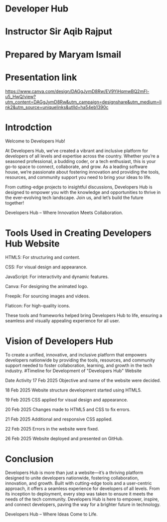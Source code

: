 # Developer Hub
# Instructor Sir Aqib Rajput
# Prepared by Maryam Ismail
# Presentation link 
https://www.canva.com/design/DAGgJymD8Rw/EV9YiHqmwBQ2mFl-u5_HwQ/view?utm_content=DAGgJymD8Rw&utm_campaign=designshare&utm_medium=link2&utm_source=uniquelinks&utlId=ha54eb1390c
# Introdction
Welcome to Developers Hub!

At Developers Hub, we’ve created a vibrant and inclusive platform for developers of all levels and expertise across the country. Whether you’re a seasoned professional, a budding coder, or a tech enthusiast, this is your go-to space to connect, collaborate, and grow. As a leading software house, we’re passionate about fostering innovation and providing the tools, resources, and community support you need to bring your ideas to life.

From cutting-edge projects to insightful discussions, Developers Hub is designed to empower you with the knowledge and opportunities to thrive in the ever-evolving tech landscape. Join us, and let’s build the future together!

Developers Hub – Where Innovation Meets Collaboration.

# Tools Used in Creating Developers Hub Website
 
HTML5: For structuring and content.

CSS: For visual design and appearance.

JavaScript: For interactivity and dynamic features.

Canva: For designing the animated logo.

Freepik: For sourcing images and videos.

Flaticon: For high-quality icons.

These tools and frameworks helped bring Developers Hub to life, ensuring a seamless and visually appealing experience for all user.

# Vision of Developers Hub

To create a unified, innovative, and inclusive platform that empowers developers nationwide by providing the tools, resources, and community support needed to foster collaboration, learning, and growth in the tech industry.
#Timeline for Development of "Developers Hub" Website

Date	Activity
17 Feb 2025	Objective and name of the website were decided.

18 Feb 2025	Website structure development started using HTML5.

19 Feb 2025	CSS applied for visual design and appearance.

20 Feb 2025	Changes made to HTML5 and CSS to fix errors.

21 Feb 2025	Additional and responsive CSS applied.

22 Feb 2025	Errors in the website were fixed.

26 Feb 2025	Website deployed and presented on GitHub.

# Conclusion

Developers Hub is more than just a website—it’s a thriving platform designed to unite developers nationwide, fostering collaboration, innovation, and growth. Built with cutting-edge tools and a user-centric approach, it offers a seamless experience for developers of all levels. From its inception to deployment, every step was taken to ensure it meets the needs of the tech community. Developers Hub is here to empower, inspire, and connect developers, paving the way for a brighter future in technology.

Developers Hub – Where Ideas Come to Life.
